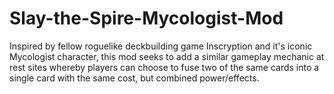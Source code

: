 # Slay-the-Spire-Mycologist-Mod

Inspired by fellow roguelike deckbuilding game Inscryption and it's iconic Mycologist character, this mod seeks to add a similar gameplay mechanic at rest sites whereby players can choose to fuse two of the same cards into a single card with the same cost, but combined power/effects.
